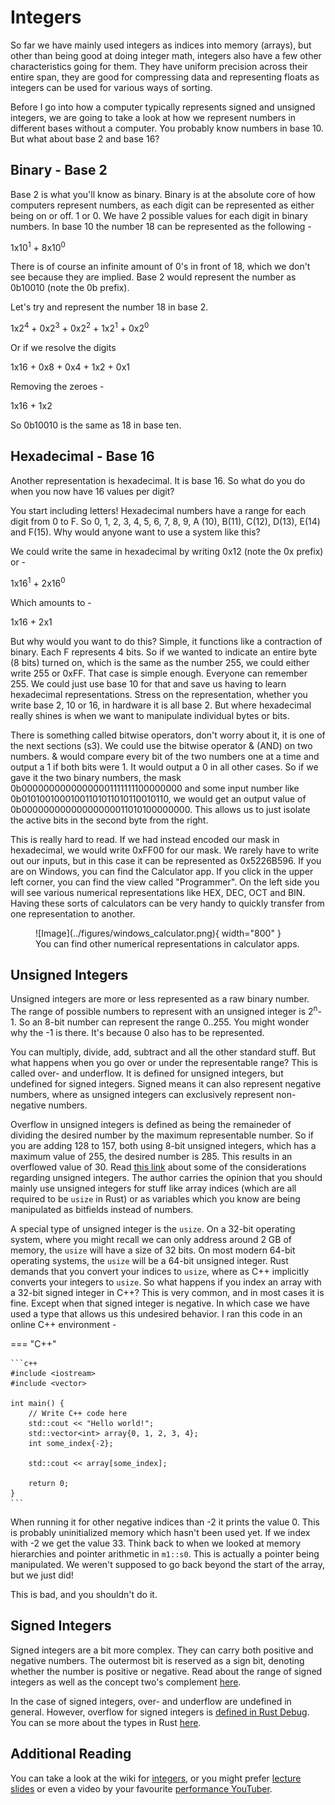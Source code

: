 # Integers
So far we have mainly used integers as indices into memory (arrays), but other than being good at
doing integer math, integers also have a few other characteristics going for them. They have
uniform precision across their entire span, they are good for compressing data and representing
floats as integers can be used for various ways of sorting.

Before I go into how a computer typically represents signed and unsigned integers,
we are going to take a look at how we represent numbers in different bases without a computer.
You probably know numbers in base 10. But what about base 2 and base 16?

## Binary - Base 2
Base 2 is what you'll know as binary. Binary is at the absolute core of how computers represent
numbers, as each digit can be represented as either being on or off. 1 or 0.
We have 2 possible values for each digit in binary numbers.
In base 10 the number 18 can be represented as the following -

1x10<sup>1</sup> + 8x10<sup>0</sup>

There is of course an infinite amount of 0's in front of 18, which we don't see because they
are implied. Base 2 would represent the number as 0b10010 (note the 0b prefix).

Let's try and represent the number 18 in base 2.

1x2<sup>4</sup> + 0x2<sup>3</sup> + 0x2<sup>2</sup> + 1x2<sup>1</sup> + 0x2<sup>0</sup>

Or if we resolve the digits

1x16 + 0x8 + 0x4 + 1x2 + 0x1

Removing the zeroes -

1x16 + 1x2  

So 0b10010 is the same as 18 in base ten.

## Hexadecimal - Base 16
Another representation is hexadecimal. It is base 16. So what do you do when you now have
16 values per digit?

You start including letters! Hexadecimal numbers have a range for each digit from 0 to F.
So 0, 1, 2, 3, 4, 5, 6, 7, 8, 9, A (10), B(11), C(12), D(13), E(14) and F(15). Why would
anyone want to use a system like this?

We could write the same in hexadecimal by writing 0x12 (note the 0x prefix) or -

1x16<sup>1</sup> + 2x16<sup>0</sup>

Which amounts to -

1x16 + 2x1

But why would you want to do this? Simple, it functions like a contraction of binary.
Each F represents 4 bits. So if we wanted to indicate an entire byte (8 bits) turned on,
which is the same as the number 255, we could either write 255 or 0xFF. That case is
simple enough. Everyone can remember 255. We could just use base 10 for that and save
us having to learn hexadecimal representations. Stress on the representation,
whether you write base 2, 10 or 16, in hardware it is all base 2. But where
hexadecimal really shines is when we want to manipulate individual bytes or bits.

There is something called bitwise operators, don't worry about it, it is one of
the next sections (s3). We could use the bitwise operator & (AND) on two numbers.
& would compare every bit of the two numbers one at a time and output a 1 if
both bits were 1. It would output a 0 in all other cases. So if we gave it
the two binary numbers, the mask 0b00000000000000001111111100000000 and some input number
like 0b01010010001001101011010110010110, we would get an output value of
0b00000000000000000011010100000000. This allows us to just isolate the active bits
in the second byte from the right.

This is really hard to read. If we had instead encoded our mask in hexadecimal,
we would write 0xFF00 for our mask. We rarely have to write out our inputs, but
in this case it can be represented as 0x5226B596. If you are on Windows, you can
find the Calculator app. If you click in the upper left corner, you can find the view
called "Programmer". On the left side you will see various numerical representations
like HEX, DEC, OCT and BIN. Having these sorts of calculators can be very handy
to quickly transfer from one representation to another.

<figure markdown>
![Image](../figures/windows_calculator.png){ width="800" }
<figcaption>
You can find other numerical representations in calculator apps.
</figcaption>
</figure>

## Unsigned Integers
Unsigned integers are more or less represented as a raw binary number.
The range of possible numbers to represent with an unsigned integer is
2<sup>n</sup>-1. So an 8-bit number can represent the range 0..255. You
might wonder why the -1 is there. It's because 0 also has to be represented.

You can multiply, divide, add, subtract and all the other standard stuff.
But what happens when you go over or under the representable range?
This is called over- and underflow. It is defined for unsigned integers,
but undefined for signed integers. Signed means it can also represent
negative numbers, where as unsigned integers can exclusively represent
non-negative numbers.

Overflow in unsigned integers is defined as being the remaineder of dividing
the desired number by the maximum representable number. So if you are adding
128 to 157, both using 8-bit unsigned integers, which has a maximum value of
255, the desired number is 285. This results in an overflowed value of 30.
Read [this link](https://www.learncpp.com/cpp-tutorial/unsigned-integers-and-why-to-avoid-them/)
about some of the considerations regarding unsigned integers. The author
carries the opinion that you should mainly use unsigned integers for
stuff like array indices (which are all required to be ```usize``` in Rust)
or as variables which you know are being manipulated as bitfields instead of
numbers.

A special type of unsigned integer is the ```usize```. On a 32-bit operating system,
where you might recall we can only address around 2 GB of memory, the ```usize``` will
have a size of 32 bits. On most modern 64-bit operating systems, the ```usize``` will be
a 64-bit unsigned integer. Rust demands that you convert your indices to ```usize```,
where as C++ implicitly converts your integers to ```usize```. So what happens
if you index an array with a 32-bit signed integer in C++? This is very common,
and in most cases it is fine. Except when that signed integer is negative. In
which case we have used a type that allows us this undesired behavior. I ran this
code in an online C++ environment -

=== "C++"

    ```c++
    #include <iostream>
    #include <vector>

    int main() {
        // Write C++ code here
        std::cout << "Hello world!";
        std::vector<int> array{0, 1, 2, 3, 4};
        int some_index{-2};

        std::cout << array[some_index];

        return 0;
    }
    ```

When running it for other negative indices than -2 it prints the value 0. This is probably
uninitialized memory which hasn't been used yet. If we index with -2 we get the value
33. Think back to when we looked at memory hierarchies and pointer arithmetic in ```m1::s0```.
This is actually a pointer being manipulated. We weren't supposed to go back beyond the start
of the array, but we just did!

This is bad, and you shouldn't do it.

## Signed Integers
Signed integers are a bit more complex. They can carry both positive and negative numbers.
The outermost bit is reserved as a sign bit, denoting whether the number is positive or
negative. Read about the range of signed integers as well as the concept two's complement [here][0].

In the case of signed integers, over- and underflow are undefined in general. However,
overflow for signed integers is [defined in Rust Debug][1]. You can se more about the types in Rust [here][2].

## Additional Reading
You can take a look at the wiki for [integers][3], or you might prefer [lecture slides][4]
or even a video by your favourite [performance YouTuber][5].

[0]: https://en.wikipedia.org/wiki/Two%27s_complement
[1]: https://doc.rust-lang.org/book/ch03-02-data-types.html#integer-overflow
[2]: https://doc.rust-lang.org/reference/types/numeric.html
[3]: https://en.wikipedia.org/wiki/Integer_(computer_science)
[4]: https://www.cs.utexas.edu/users/witchel/429H/lectures/02-bits-ints.pdf
[5]: https://www.youtube.com/watch?v=fYMeYrIWnOc
